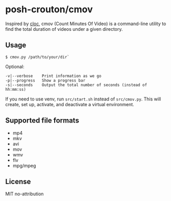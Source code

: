 # posh-crouton/cmov 

Inspired by [cloc](https://github.com/AlDanial/cloc), cmov (Count Minutes Of Video) is a command-line utility to find the total duration of videos under a given directory. 

## Usage 
```
$ cmov.py /path/to/your/dir`
```
Optional: 
```
-v|--verbose    Print information as we go
-p|--progress   Show a progress bar 
-s|--seconds    Output the total number of seconds (instead of hh:mm:ss)
```

If you need to use venv, run `src/start.sh` instead of `src/cmov.py`. This will create, set up, activate, and deactivate a virtual environment. 

## Supported file formats
* mp4
* mkv
* avi
* mov
* wmv
* flv
* mpg/mpeg

## License 
MIT no-attribution
